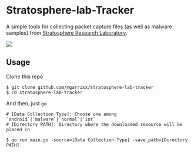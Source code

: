 # Stratosphere-lab-Tracker

A simple tools for collecting packet capture files (as well as malware samples) from [Stratosphere Research Laboratory](https://www.stratosphereips.org/).

![](https://media.licdn.com/dms/image/C4E16AQH93jzMATzgGQ/profile-displaybackgroundimage-shrink_200_800/0/1517698799721?e=2147483647&v=beta&t=-7mcvU9luGmhFt4321oamQMOrwMJe_ILpO90vY0vi58)

## Usage
Clone this repo
```
$ git clone github.com/mgarrixx/stratosphere-lab-tracker
$ cd stratosphere-lab-tracker
```

And then, just `go`
```
# [Data Collection Type]: Choose one among `android`|`malware`|`normal`|`iot`
# [Directory PATH]: Directory where the downloaded resource will be placed in

$ go run main.go -source=[Data Collection Type] -save_path=[Directory PATH]
```